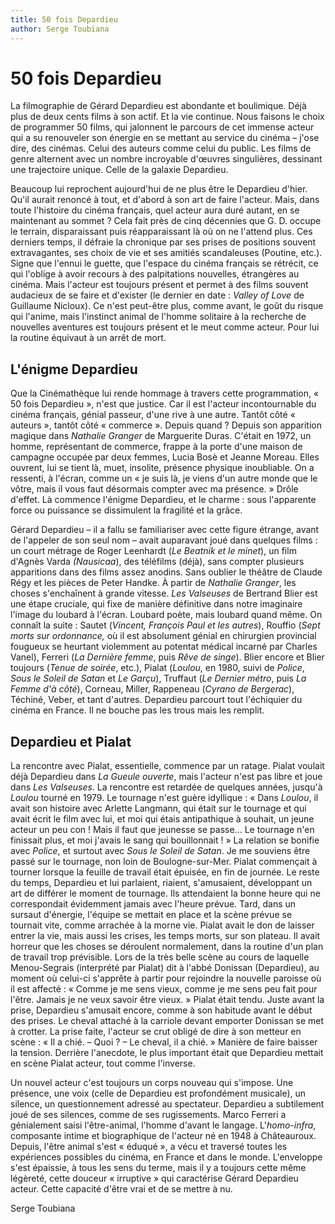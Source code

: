 ```yaml
---
title: 50 fois Depardieu
author: Serge Toubiana
---
```


# 50 fois Depardieu

La filmographie de Gérard Depardieu est abondante et boulimique. Déjà plus de deux cents films à son actif. Et la vie continue. Nous faisons le choix de programmer 50 films, qui jalonnent le parcours de cet immense acteur qui a su renouveler son énergie en se mettant au service du cinéma – j'ose dire, des cinémas. Celui des auteurs comme celui du public. Les films de genre alternent avec un nombre incroyable d'œuvres singulières, dessinant une trajectoire unique. Celle de la galaxie Depardieu.

Beaucoup lui reprochent aujourd'hui de ne plus être le Depardieu d'hier. Qu'il aurait renoncé à tout, et d'abord à son art de faire l'acteur. Mais, dans toute l'histoire du cinéma français, quel acteur aura duré autant, en se maintenant au sommet ? Cela fait près de cinq décennies que G. D. occupe le terrain, disparaissant puis réapparaissant là où on ne l'attend plus. Ces derniers temps, il défraie la chronique par ses prises de positions souvent extravagantes, ses choix de vie et ses amitiés scandaleuses (Poutine, etc.). Signe que l'ennui le guette, que l'espace du cinéma français se rétrécit, ce qui l'oblige à avoir recours à des palpitations nouvelles, étrangères au cinéma. Mais l'acteur est toujours présent et permet à des films souvent audacieux de se faire et d'exister (le dernier en date : _Valley of Love_ de Guillaume Nicloux). Ce n'est peut-être plus, comme avant, le goût du risque qui l'anime, mais l'instinct animal de l'homme solitaire à la recherche de nouvelles aventures est toujours présent et le meut comme acteur. Pour lui la routine équivaut à un arrêt de mort.

## L'énigme Depardieu

Que la Cinémathèque lui rende hommage à travers cette programmation, « 50 fois Depardieu », n'est que justice. Car il est l'acteur incontournable du cinéma français, génial passeur, d'une rive à une autre. Tantôt côté « auteurs », tantôt côté « commerce ». Depuis quand ? Depuis son apparition magique dans _Nathalie Granger_ de Marguerite Duras. C'était en 1972, un homme, représentant de commerce, frappe à la porte d'une maison de campagne occupée par deux femmes, Lucia Bosè et Jeanne Moreau. Elles ouvrent, lui se tient là, muet, insolite, présence physique inoubliable. On a ressenti, à l'écran, comme un « je suis là, je viens d'un autre monde que le vôtre, mais il vous faut désormais compter avec ma présence. » Drôle d'effet. Là commence l'énigme Depardieu, et le charme : sous l'apparente force ou puissance se dissimulent la fragilité et la grâce.

Gérard Depardieu – il a fallu se familiariser avec cette figure étrange, avant de l'appeler de son seul nom – avait auparavant joué dans quelques films : un court métrage de Roger Leenhardt (_Le Beatnik et le minet_), un film d'Agnès Varda _(Nausicaa_), des téléfilms (déjà), sans compter plusieurs apparitions dans des films assez anodins. Sans oublier le théâtre de Claude Régy et les pièces de Peter Handke. À partir de _Nathalie Granger_, les choses s'enchaînent à grande vitesse. _Les Valseuses_ de Bertrand Blier est une étape cruciale, qui fixe de manière définitive dans notre imaginaire l'image du loubard à l'écran. Loubard poète, mais loubard quand même. On connaît la suite : Sautet (_Vincent, François Paul et les autres_), Rouffio (_Sept morts sur ordonnance,_ où il est absolument génial en chirurgien provincial fougueux se heurtant violemment au potentat médical incarné par Charles Vanel), Ferreri (_La Dernière femme_, puis _Rêve de singe_). Blier encore et Blier toujours (_Tenue de soirée_, etc.), Pialat (_Loulou_, en 1980, suivi de _Police_, _Sous le Soleil de Satan_ et _Le Garçu_), Truffaut (_Le Dernier métro_, puis _La Femme d'à côté_), Corneau, Miller, Rappeneau (_Cyrano de Bergerac_), Téchiné, Veber, et tant d'autres. Depardieu parcourt tout l'échiquier du cinéma en France. Il ne bouche pas les trous mais les remplit.

## Depardieu et Pialat

La rencontre avec Pialat, essentielle, commence par un ratage. Pialat voulait déjà Depardieu dans _La Gueule ouverte_, mais l'acteur n'est pas libre et joue dans _Les Valseuses_. La rencontre est retardée de quelques années, jusqu'à _Loulou_ tourné en 1979. Le tournage n'est guère idyllique : « Dans _Loulou_, il avait son histoire avec Arlette Langmann, qui était sur le tournage et qui avait écrit le film avec lui, et moi qui étais antipathique à souhait, un jeune acteur un peu con ! Mais il faut que jeunesse se passe... Le tournage n'en finissait plus, et moi j'avais le sang qui bouillonnait ! » La relation se bonifie avec _Police_, et surtout avec _Sous le Soleil de Satan_. Je me souviens être passé sur le tournage, non loin de Boulogne-sur-Mer. Pialat commençait à tourner lorsque la feuille de travail était épuisée, en fin de journée. Le reste du temps, Depardieu et lui parlaient, riaient, s'amusaient, développant un art de différer le moment de tournage. Ils attendaient la bonne heure qui ne correspondait évidemment jamais avec l'heure prévue. Tard, dans un sursaut d'énergie, l'équipe se mettait en place et la scène prévue se tournait vite, comme arrachée à la morne vie. Pialat avait le don de laisser entrer la vie, mais aussi les crises, les temps morts, sur son plateau. Il avait horreur que les choses se déroulent normalement, dans la routine d'un plan de travail trop prévisible. Lors de la très belle scène au cours de laquelle Menou-Segrais (interprété par Pialat) dit à l'abbé Donissan (Depardieu), au moment où celui-ci s'apprête à partir pour rejoindre la nouvelle paroisse où il est affecté : « Comme je me sens vieux, comme je me sens peu fait pour l'être. Jamais je ne veux savoir être vieux. » Pialat était tendu. Juste avant la prise, Depardieu s'amusait encore, comme à son habitude avant le début des prises. Le cheval attaché à la carriole devant emporter Donissan se met à crotter. La prise faite, l'acteur se crut obligé de dire à son metteur en scène : « Il a chié. – Quoi ? – Le cheval, il a chié. » Manière de faire baisser la tension. Derrière l'anecdote, le plus important était que Depardieu mettait en scène Pialat acteur, tout comme l'inverse.

Un nouvel acteur c'est toujours un corps nouveau qui s'impose. Une présence, une voix (celle de Depardieu est profondément musicale), un silence, un questionnement adressé au spectateur. Depardieu a subtilement joué de ses silences, comme de ses rugissements. Marco Ferreri a génialement saisi l'être-animal, l'homme d'avant le langage. L'_homo-infra_, composante intime et biographique de l'acteur né en 1948 à Châteauroux. Depuis, l'être animal s'est « éduqué », a vécu et traversé toutes les expériences possibles du cinéma, en France et dans le monde. L'enveloppe s'est épaissie, à tous les sens du terme, mais il y a toujours cette même légèreté, cette douceur « irruptive » qui caractérise Gérard Depardieu acteur. Cette capacité d'être vrai et de se mettre à nu.

Serge Toubiana
